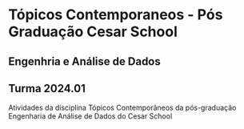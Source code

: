 # Tópicos Contemporaneos - Pós Graduação Cesar School
## Engenhria e Análise de Dados
## Turma 2024.01

Atividades da disciplina Tópicos Contemporâneos da pós-graduação Engenharia de Análise de Dados do Cesar School
